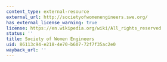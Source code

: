 ```yaml
---
content_type: external-resource
external_url: http://societyofwomenengineers.swe.org/
has_external_license_warning: true
license: https://en.wikipedia.org/wiki/All_rights_reserved
status: ''
title: Society of Women Engineers
uid: 86113c94-e218-4e70-b607-72f7f35ac2e0
wayback_url: ''
---
```

